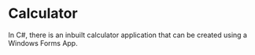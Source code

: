 # Calculator
In C#, there is an inbuilt calculator application that can be created using a Windows Forms App. 
